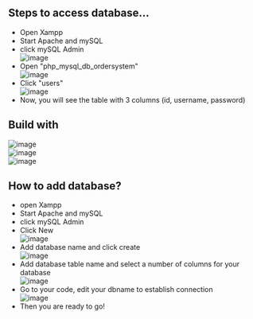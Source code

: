 ## Steps to access database...<br />
- Open Xampp<br />
- Start Apache and mySQL<br />
- click mySQL Admin<br />
  ![image](https://github.com/Randzzzz/OrderManagementSystem-LoginSystem/assets/104549331/99eae58c-097e-435e-a28c-7e000b5ea135)<br />
- Open "php_mysql_db_ordersystem"<br />
  ![image](https://github.com/Randzzzz/OrderManagementSystem-LoginSystem/assets/104549331/d43d562b-ff80-40ed-af9b-3459d36ff568)<br />
- Click "users"<br />
  ![image](https://github.com/Randzzzz/OrderManagementSystem-LoginSystem/assets/104549331/71367a1b-1f65-4be6-8e87-be5c2052bfdc)<br />
- Now, you will see the table with 3 columns (id, username, password)<br />

## Build with
![image](https://img.shields.io/badge/PHP-777BB4?style=for-the-badge&logo=php&logoColor=white)<br />
![image](https://img.shields.io/badge/JavaScript-323330?style=for-the-badge&logo=javascript&logoColor=F7DF1E)<br />
![image](https://img.shields.io/badge/%3C/%3E%20htmx-3D72D7?style=for-the-badge&logo=mysl&logoColor=white)<br />

## How to add database?
- open Xampp<br />
- Start Apache and mySQL<br />
- click mySQL Admin<br />
- Click New<br />
  ![image](https://github.com/Randzzzz/OrderManagementSystem-LoginSystem/assets/104549331/a77ecfa3-8193-4b2d-b152-74cf3767c1d9)<br />
- Add database name and click create<br />
  ![image](https://github.com/Randzzzz/OrderManagementSystem-LoginSystem/assets/104549331/f9c7549b-c96c-40c0-aaac-c63cfab4a0df)<br />
- Add database table name and select a number of columns for your database<br />
  ![image](https://github.com/Randzzzz/OrderManagementSystem-LoginSystem/assets/104549331/370ec215-9caf-4c43-93cc-e86cd742da0d)<br />
- Go to your code, edit your dbname to establish connection<br />
  ![image](https://github.com/Randzzzz/OrderManagementSystem-LoginSystem/assets/104549331/75a5ca27-1673-46b3-97ad-7db4c248ad8f)<br />
- Then you are ready to go!






